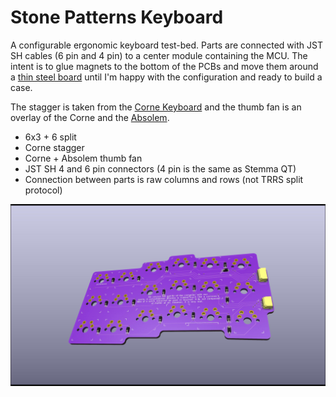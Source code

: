 # Stone Patterns Keyboard

A configurable ergonomic keyboard test-bed. Parts are connected with JST SH cables (6 pin and 4 pin) to a center module containing the MCU. The intent is to glue magnets to the bottom of the PCBs and move them around a [thin steel board](https://a.co/d/7oO9Udx) until I'm happy with the configuration and ready to build a case.

The stagger is taken from the [Corne Keyboard](https://github.com/foostan/crkbd) and the thumb fan is an overlay of the Corne and the [Absolem](https://github.com/mrzealot/absolem). 

* 6x3 + 6 split
* Corne stagger
* Corne + Absolem thumb fan
* JST SH 4 and 6 pin connectors (4 pin is the same as Stemma QT)
* Connection between parts is raw columns and rows (not TRRS split protocol)

![](Images/Sides-raytraced-purple-no-switches.jpg)

